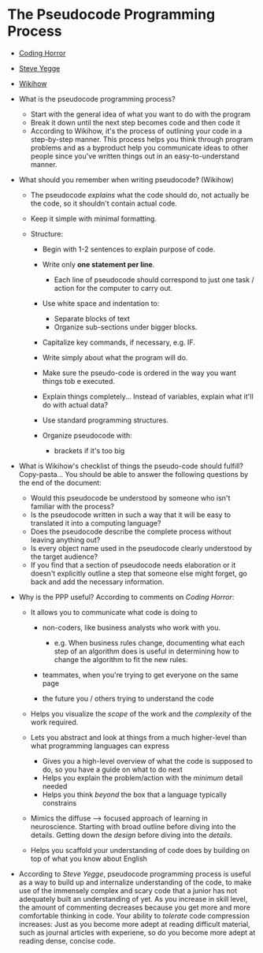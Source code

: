 # The Pseudocode Programming Process

- [Coding Horror](https://blog.codinghorror.com/pseudocode-or-code/)
- [Steve Yegge](http://steve-yegge.blogspot.com/2008/02/portrait-of-n00b.html)
- [Wikihow](https://www.wikihow.com/Write-Pseudocode)

- What is the pseudocode programming process?

  - Start with the general idea of what you want to do with the program
  - Break it down until the next step becomes code and then code it
  - According to Wikihow, it's the process of outlining your code in a step-by-step manner. This process helps you think through program problems and as a byproduct help you communicate ideas to other people since you've written things out in an easy-to-understand manner.

- What should you remember when writing pseudocode? (Wikihow)

  - The pseudocode _explains_ what the code should do, not actually be the code, so it shouldn't contain actual code.
  - Keep it simple with minimal formatting.
  - Structure:

    - Begin with 1-2 sentences to explain purpose of code.
    - Write only **one statement per line**.

      - Each line of pseudocode should correspond to just one task / action for the computer to carry out.

    - Use white space and indentation to:

      - Separate blocks of text
      - Organize sub-sections under bigger blocks.

    - Capitalize key commands, if necessary, e.g. IF.
    - Write simply about what the program will do.
    - Make sure the pseudo-code is ordered in the way you want things tob e executed.
    - Explain things completely... Instead of variables, explain what it'll do with actual data?
    - Use standard programming structures.
    - Organize pseudocode with:

      - brackets if it's too big

- What is Wikihow's checklist of things the pseudo-code should fulfill? Copy-pasta... You should be able to answer the following questions by the end of the document:

  - Would this pseudocode be understood by someone who isn't familiar with the process?
  - Is the pseudocode written in such a way that it will be easy to translated it into a computing language?
  - Does the pseudocode describe the complete process without leaving anything out?
  - Is every object name used in the pseudocode clearly understood by the target audience?
  - If you find that a section of pseudocode needs elaboration or it doesn't explicitly outline a step that someone else might forget, go back and add the necessary information.

- Why is the PPP useful? According to comments on _Coding Horror_:

  - It allows you to communicate what code is doing to

    - non-coders, like business analysts who work with you.

      - e.g. When business rules change, documenting what each step of an algorithm does is useful in determining how to change the algorithm to fit the new rules.

    - teammates, when you're trying to get everyone on the same page

    - the future you / others trying to understand the code

  - Helps you visualize the _scope_ of the work and the _complexity_ of the work required.

  - Lets you abstract and look at things from a much higher-level than what programming languages can express

    - Gives you a high-level overview of what the code is supposed to do, so you have a guide on what to do next
    - Helps you explain the problem/action with the _minimum_ detail needed
    - Helps you think _beyond_ the box that a language typically constrains

  - Mimics the diffuse --> focused approach of learning in neuroscience. Starting with broad outline before diving into the details. Getting down the _design_ before diving into the _details_.

  - Helps you scaffold your understanding of code does by building on top of what you know about English

- According to _Steve Yegge_, pseudocode programming process is useful as a way to build up and internalize understanding of the code, to make use of the immensely complex and scary code that a junior has not adequately built an understanding of yet. As you increase in skill level, the amount of commenting decreases because you get more and more comfortable thinking in code. Your ability to _tolerate_ code compression increases: Just as you become more adept at reading difficult material, such as journal articles with experiene, so do you become more adept at reading dense, concise code.
